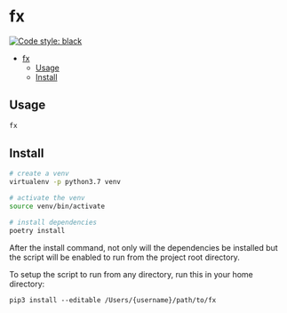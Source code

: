 # fx

<a href="https://github.com/ambv/black"><img alt="Code style: black" src="https://img.shields.io/badge/code%20style-black-000000.svg"></a>

- [fx](#fx)
  - [Usage](#usage)
  - [Install](#install)

## Usage

```bash
fx
```

## Install

```bash
# create a venv
virtualenv -p python3.7 venv

# activate the venv
source venv/bin/activate

# install dependencies
poetry install
```

After the install command, not only will the dependencies be installed but the script will be enabled to run from the project root directory.

To setup the script to run from any directory, run this in your home directory:

```
pip3 install --editable /Users/{username}/path/to/fx
```
